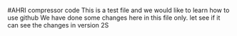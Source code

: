 #AHRI compressor code
This is a test file and we would like to learn how to use github
We have done some changes here in this file only. 
let see if it can see the changes in version 2S